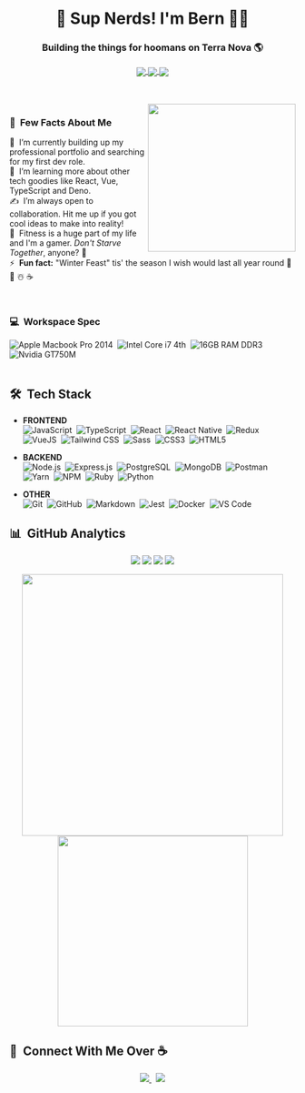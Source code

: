 <h1 align="center">
  👋 Sup Nerds! I'm Bern 👨‍💻 
</h1>

<h3 align="center">
  Building the things for hoomans on Terra Nova 🌎
</h3>

<p align="center">
  <a href="https://www.linkedin.com/in/bernn/">
    <img src="https://img.shields.io/badge/LinkedIn-0077B5?style=for-the-badge&logo=linkedin&logoColor=white" align="center">        
  </a>
  
  <a href="https://medium.com/@berncodes">
    <img src="https://img.shields.io/badge/Medium-12100E?style=for-the-badge&logo=medium&logoColor=white" align="center">        
  </a>
  
  <a href="https://open.spotify.com/user/bstromv?si=Grn7sbu6RIGGfjmCWBSiAg">
    <img src="https://img.shields.io/badge/Spotify-1ED760?&style=for-the-badge&logo=spotify&logoColor=white" align="center">
  </a>
</p>

<br />
<br />

<img src="https://i.pinimg.com/originals/68/f3/ff/68f3ff8ddc1699f6234abee4e1d58dd9.gif" width="260px" height="auto" align="right">

### 🧔 &nbsp;Few Facts About Me

🔭 &nbsp;I’m currently building up my professional portfolio and searching for my first dev role.\
🌱 &nbsp;I’m learning more about other tech goodies like React, Vue, TypeScript and Deno.\
✍️ &nbsp;I’m always open to collaboration. Hit me up if you got cool ideas to make into reality!\
🦁 &nbsp;Fitness is a huge part of my life and I'm a gamer. _Don't Starve Together_, anyone? 👾\
⚡ &nbsp;**Fun fact:** "Winter Feast" tis' the season I wish would last all year round 🎅 🎄 ☃️ ☕

<br />
<!-- <img src="https://thumbs.gfycat.com/CreativeAthleticCrocodile-small.gif" width="300px" height="225px"> -->

### 💻 &nbsp;Workspace Spec
![Apple Macbook Pro 2014](https://img.shields.io/badge/Apple-MacBook_Pro_2014-999999?style=for-the-badge&logo=apple&logoColor=white "Apple Macbook Pro")&nbsp;
![Intel Core i7 4th](https://img.shields.io/badge/Intel-Core_i7_4th-0071C5?style=for-the-badge&logo=intel&logoColor=white "Intel Core i7 4th")&nbsp;
![16GB RAM DDR3](https://img.shields.io/badge/RAM-16GB-%230071C5.svg?&style=for-the-badge&logoColor=white "RAM 16GB DDR3")&nbsp;
![Nvidia GT750M](https://img.shields.io/badge/NVIDIA-GT750M-76B900?style=for-the-badge&logo=nvidia&logoColor=white "NVIDIA GT750M")&nbsp;
<br />
<br />

## 🛠️ &nbsp;Tech Stack

- **FRONTEND**\
<img src="https://img.shields.io/badge/JavaScript-F7DF1E?style=for-the-badge&logo=javascript&logoColor=black" alt="JavaScript">&nbsp;
<img alt="TypeScript" src="https://img.shields.io/badge/typescript%20-%23007ACC.svg?&style=for-the-badge&logo=typescript&logoColor=white">&nbsp;
<img src="https://img.shields.io/badge/React-20232A?style=for-the-badge&logo=react&logoColor=61DAFB" alt="React">&nbsp;
<img src="https://img.shields.io/badge/React_Native-20232A?style=for-the-badge&logo=react&logoColor=61DAFB" alt="React Native">&nbsp;
<img src="https://img.shields.io/badge/Redux-593D88?style=for-the-badge&logo=redux&logoColor=white" alt="Redux">&nbsp;
<img src="https://img.shields.io/badge/Vue.js-35495E?style=for-the-badge&logo=vue.js&logoColor=4FC08D" alt="VueJS">&nbsp;
<img src="https://img.shields.io/badge/Tailwind_CSS-38B2AC?style=for-the-badge&logo=tailwind-css&logoColor=white" alt="Tailwind CSS">&nbsp;
<img src="https://img.shields.io/badge/Sass-CC6699?style=for-the-badge&logo=sass&logoColor=white" alt="Sass">&nbsp;
<img src="https://img.shields.io/badge/CSS3-1572B6?style=for-the-badge&logo=css3&logoColor=white" alt="CSS3">&nbsp;
<img src="https://img.shields.io/badge/HTML5-E34F26?style=for-the-badge&logo=html5&logoColor=white" alt="HTML5">&nbsp;
  
- **BACKEND**\
<img src="https://img.shields.io/badge/Node.js-43853D?style=for-the-badge&logo=node.js&logoColor=white" alt="Node.js">&nbsp;
<img src="https://img.shields.io/badge/Express.js-000000?style=for-the-badge&logo=express&logoColor=white" alt="Express.js">&nbsp;
<img src="https://img.shields.io/badge/PostgreSQL-316192?style=for-the-badge&logo=postgresql&logoColor=white" alt="PostgreSQL">&nbsp;
<img src="https://img.shields.io/badge/MongoDB-4EA94B?style=for-the-badge&logo=mongodb&logoColor=white" alt="MongoDB">&nbsp;
<img src="https://img.shields.io/badge/Postman-FF6C37?style=for-the-badge&logo=Postman&logoColor=white" alt="Postman">&nbsp;
<img src="https://img.shields.io/badge/Yarn-2C8EBB?style=for-the-badge&logo=yarn&logoColor=white" alt="Yarn">&nbsp;
<img src="https://img.shields.io/badge/npm-CB3837?style=for-the-badge&logo=npm&logoColor=white" alt="NPM">&nbsp;
<img src="https://img.shields.io/badge/Ruby-CC342D?style=for-the-badge&logo=ruby&logoColor=white" alt="Ruby">&nbsp;
<img src="https://img.shields.io/badge/Python-3776AB?style=for-the-badge&logo=python&logoColor=white" alt="Python">&nbsp;
<img src="" alt="">&nbsp;
<img src="" alt="">&nbsp;

- **OTHER**\
<img src="https://img.shields.io/badge/git%20-%23F05033.svg?&style=for-the-badge&logo=git&logoColor=white" alt="Git">&nbsp;
<img src="https://img.shields.io/badge/GitHub-100000?style=for-the-badge&logo=github&logoColor=white" alt="GitHub">&nbsp;
<img src="https://img.shields.io/badge/Markdown-000000?style=for-the-badge&logo=markdown&logoColor=white" alt="Markdown">&nbsp;
<img src="https://img.shields.io/badge/-jest-%23C21325?&style=for-the-badge&logo=jest&logoColor=white" alt="Jest">&nbsp;
<img src="https://img.shields.io/badge/Docker-2CA5E0?style=for-the-badge&logo=docker&logoColor=white" alt="Docker">&nbsp;
<img src="https://img.shields.io/badge/Visual_Studio_Code-0078D4?style=for-the-badge&logo=visual%20studio%20code&logoColor=white" alt="VS Code">&nbsp;
<img src="" alt="">&nbsp;

## 📊 &nbsp;GitHub Analytics

<p align="center">
  <a href="#"><img src="https://badges.pufler.dev/repos/bernstrom"></a>
  <a href="#"><img src="https://badges.pufler.dev/gists/bernstrom"></a>
  <a href="#"><img src="https://badges.pufler.dev/commits/monthly/bernstrom"></a>
  <a href="#"><img src="https://badges.pufler.dev/visits/bernstrom/bernstrom"></a>
</p>

<p align="center">
  <a href="https://github.com/BernStrom">
    <img src="https://github-readme-stats.vercel.app/api?username=bernstrom&count_private=true&show_icons=true&theme=prussian" width="460">
  </a>
  
  <a href="https://github.com/BernStrom">
    <img src="https://github-readme-stats.vercel.app/api/top-langs/?username=bernstrom&langs_count=10&layout=compact&theme=prussian&hide=stylus,php,shell" width="335">
  </a>
</p>

## 🤝 &nbsp;Connect With Me Over ☕

<p align='center'>
  <a href="https://www.linkedin.com/in/bernn/">
    <img src="https://img.shields.io/badge/LinkedIn-0077B5?style=for-the-badge&logo=linkedin&logoColor=white">        
  </a>&nbsp;
  
  <a href="mailto:bern@berncodes.dev">
    <img src="https://img.shields.io/badge/Gmail-D14836?style=for-the-badge&logo=gmail&logoColor=white">        
  </a>
</p>




<!--
**BernStrom/BernStrom** is a ✨ _special_ ✨ repository because its `README.md` (this file) appears on your GitHub profile.

Here are some ideas to get you started:

- 🔭 I’m currently working on ...
- 🌱 I’m currently learning ...
- 👯 I’m looking to collaborate on ...
- 🤔 I’m looking for help with ...
- 💬 Ask me about ...
- 📫 How to reach me: ...
- 😄 Pronouns: ...
- ⚡ Fun fact: ...
-->
